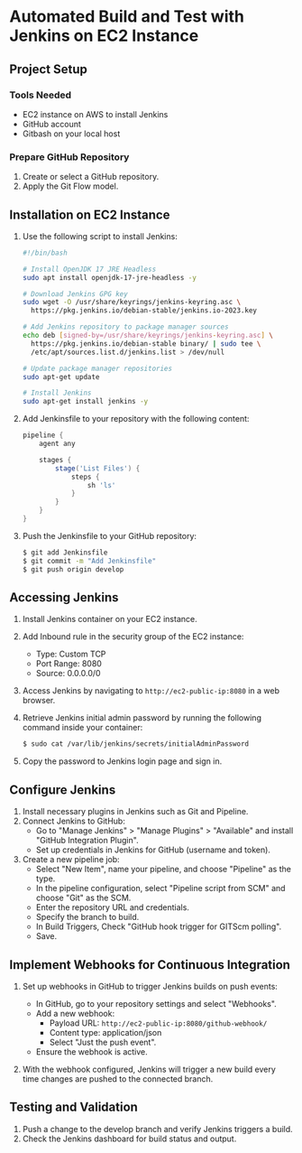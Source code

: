 # Automated Build and Test with Jenkins on EC2 Instance

## Project Setup

### Tools Needed
- EC2 instance on AWS to install Jenkins
- GitHub account
- Gitbash on your local host

### Prepare GitHub Repository
1. Create or select a GitHub repository.
2. Apply the Git Flow model.

## Installation on EC2 Instance
1. Use the following script to install Jenkins:

    ```bash
    #!/bin/bash

    # Install OpenJDK 17 JRE Headless
    sudo apt install openjdk-17-jre-headless -y

    # Download Jenkins GPG key
    sudo wget -O /usr/share/keyrings/jenkins-keyring.asc \
      https://pkg.jenkins.io/debian-stable/jenkins.io-2023.key

    # Add Jenkins repository to package manager sources
    echo deb [signed-by=/usr/share/keyrings/jenkins-keyring.asc] \
      https://pkg.jenkins.io/debian-stable binary/ | sudo tee \
      /etc/apt/sources.list.d/jenkins.list > /dev/null

    # Update package manager repositories
    sudo apt-get update

    # Install Jenkins
    sudo apt-get install jenkins -y
    ```

2. Add Jenkinsfile to your repository with the following content:

    ```groovy
    pipeline {
        agent any

        stages {
            stage('List Files') {
                steps {                
                    sh 'ls'
                }
            }
        }
    }
    ```

3. Push the Jenkinsfile to your GitHub repository:

    ```bash
    $ git add Jenkinsfile
    $ git commit -m "Add Jenkinsfile"
    $ git push origin develop
    ```

## Accessing Jenkins
1. Install Jenkins container on your EC2 instance.
2. Add Inbound rule in the security group of the EC2 instance:
    - Type: Custom TCP
    - Port Range: 8080
    - Source: 0.0.0.0/0
3. Access Jenkins by navigating to `http://ec2-public-ip:8080` in a web browser.
4. Retrieve Jenkins initial admin password by running the following command inside your container:

    ```bash
    $ sudo cat /var/lib/jenkins/secrets/initialAdminPassword
    ```

5. Copy the password to Jenkins login page and sign in.

## Configure Jenkins
1. Install necessary plugins in Jenkins such as Git and Pipeline.
2. Connect Jenkins to GitHub:
    - Go to "Manage Jenkins" > "Manage Plugins" > "Available" and install "GitHub Integration Plugin".
    - Set up credentials in Jenkins for GitHub (username and token).
3. Create a new pipeline job:
    - Select "New Item", name your pipeline, and choose "Pipeline" as the type.
    - In the pipeline configuration, select "Pipeline script from SCM" and choose "Git" as the SCM.
    - Enter the repository URL and credentials.
    - Specify the branch to build.
    - In Build Triggers, Check "GitHub hook trigger for GITScm polling".
    - Save.

## Implement Webhooks for Continuous Integration
1. Set up webhooks in GitHub to trigger Jenkins builds on push events:
    - In GitHub, go to your repository settings and select "Webhooks".
    - Add a new webhook:
        - Payload URL: `http://ec2-public-ip:8080/github-webhook/`
        - Content type: application/json
        - Select "Just the push event".
    - Ensure the webhook is active.

2. With the webhook configured, Jenkins will trigger a new build every time changes are pushed to the connected branch.

## Testing and Validation
1. Push a change to the develop branch and verify Jenkins triggers a build.
2. Check the Jenkins dashboard for build status and output.
